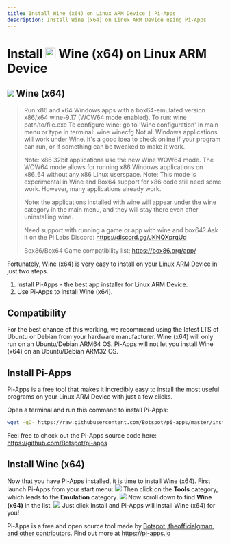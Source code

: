 ```yaml
---
title: Install Wine (x64) on Linux ARM Device | Pi-Apps
description: Install Wine (x64) on Linux ARM Device using Pi-Apps
---
```

<div class="simple-install-content content">

# Install <img src="/img/app-icons/Wine (x64)/icon-64.png" height=24> Wine (x64) on Linux ARM Device

## <img src="/img/app-icons/Wine (x64)/icon-64.png"> Wine (x64)
> Run x86 and x64 Windows apps with a box64-emulated version x86/x64 wine-9.17 (WOW64 mode enabled).
> To run: wine path/to/file.exe
> To configure wine: go to 'Wine configuration' in main menu or type in terminal: wine winecfg
> Not all Windows applications will work under Wine. It's a good idea to check online if your program can run, or if something can be tweaked to make it work.
> 
> Note: x86 32bit applications use the new Wine WOW64 mode. The WOW64 mode allows for running x86 Windows applications on x86_64 without any x86 Linux userspace.
> Note: This mode is experimental in Wine and Box64 support for x86 code still need some work. However, many applications already work.
> 
> Note: the applications installed with wine will appear under the wine category in the main menu, and they will stay there even after uninstalling wine.
> 
> Need support with running a game or app with wine and box64? Ask it on the Pi Labs Discord: https://discord.gg/JKNQXprqUd
> 
> Box86/Box64 Game compatibility list: https://box86.org/app/

Fortunately, Wine (x64) is very easy to install on your Linux ARM Device in just two steps.
1. Install Pi-Apps - the best app installer for Linux ARM Device.
2. Use Pi-Apps to install Wine (x64).
</div>
<div class="simple-install-content content">

## Compatibility
For the best chance of this working, we recommend using the latest LTS of Ubuntu or Debian from your hardware manufacturer.
Wine (x64) will only run on an Ubuntu/Debian ARM64 OS. Pi-Apps will not let you install Wine (x64) on an Ubuntu/Debian ARM32 OS.
</div>
<div class="simple-install-content content">

## Install Pi-Apps

Pi-Apps is a free tool that makes it incredibly easy to install the most useful programs on your Linux ARM Device with just a few clicks.

Open a terminal and run this command to install Pi-Apps:
```bash
wget -qO- https://raw.githubusercontent.com/Botspot/pi-apps/master/install | bash
```
Feel free to check out the Pi-Apps source code here: https://github.com/Botspot/pi-apps
</div>
<div class="simple-install-content content">

## Install Wine (x64)

Now that you have Pi-Apps installed, it is time to install Wine (x64).
First launch Pi-Apps from your start menu:
<img src="/img/start-menu.png">
Then click on the <b>Tools</b> category, which leads to the <b>Emulation</b> category.
<img src="/img/category-selections/Emulation.png">
Now scroll down to find <b>Wine (x64)</b> in the list.
<img src="/img/app-icons/Wine (x64)/app-selection.png">
Just click Install and Pi-Apps will install Wine (x64) for you!
</div>
<div class="simple-install-content content">

Pi-Apps is a free and open source tool made by [Botspot, theofficialgman, and other contributors](/about/#contributors). Find out more at https://pi-apps.io
</div>
